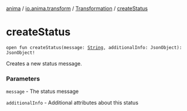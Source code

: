 [anima](../../index.md) / [io.anima.transform](../index.md) / [Transformation](index.md) / [createStatus](./create-status.md)

# createStatus

`open fun createStatus(message: `[`String`](https://kotlinlang.org/api/latest/jvm/stdlib/kotlin/-string/index.html)`, additionalInfo: JsonObject): JsonObject!`

Creates a new status message.

### Parameters

`message` - The status message

`additionalInfo` - Additional attributes about this status